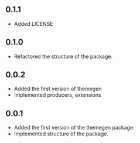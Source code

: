 ## 0.1.1

- Added LICENSE

## 0.1.0

- Refactored the structure of the package.

## 0.0.2

- Added the first version of themegen
- Implemented producers, extensions

## 0.0.1

- Added the first version of the themegen package.
- Implemented structure of the package.
